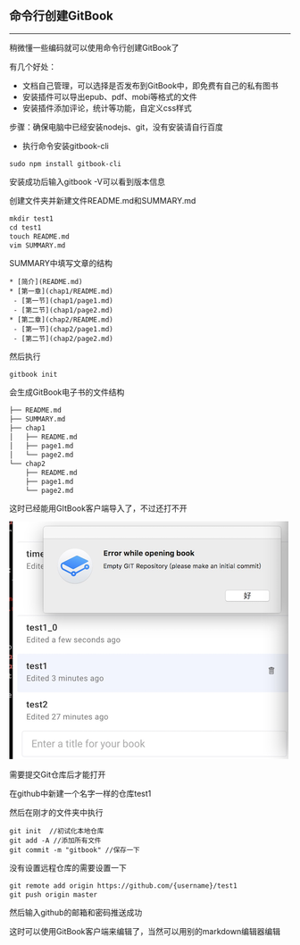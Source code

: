 ## 命令行创建GitBook

---

稍微懂一些编码就可以使用命令行创建GitBook了

有几个好处：

* 文档自己管理，可以选择是否发布到GitBook中，即免费有自己的私有图书
* 安装插件可以导出epub、pdf、mobi等格式的文件
* 安装插件添加评论，统计等功能，自定义css样式

步骤：确保电脑中已经安装nodejs、git，没有安装请自行百度

* 执行命令安装gitbook-cli

```
sudo npm install gitbook-cli
```

安装成功后输入gitbook -V可以看到版本信息

创建文件夹并新建文件README.md和SUMMARY.md

```
mkdir test1
cd test1  
touch README.md  
vim SUMMARY.md
```

SUMMARY中填写文章的结构

```
* [简介](README.md)
* [第一章](chap1/README.md)
 - [第一节](chap1/page1.md)
 - [第二节](chap1/page2.md)
* [第二章](chap2/README.md)
 - [第一节](chap2/page1.md)
 - [第二节](chap2/page2.md)
```

然后执行

```
gitbook init
```

会生成GitBook电子书的文件结构

```
├── README.md
├── SUMMARY.md
├── chap1
│   ├── README.md
│   ├── page1.md
│   └── page2.md
└── chap2
    ├── README.md
    ├── page1.md
    └── page2.md
```

这时已经能用GItBook客户端导入了，不过还打不开

![](/assets/image2.png)

需要提交Git仓库后才能打开

在github中新建一个名字一样的仓库test1

然后在刚才的文件夹中执行

```
git init  //初试化本地仓库
git add -A //添加所有文件
git commit -m "gitbook" //保存一下
```

没有设置远程仓库的需要设置一下

```
git remote add origin https://github.com/{username}/test1
git push origin master
```

然后输入github的邮箱和密码推送成功

这时可以使用GitBook客户端来编辑了，当然可以用别的markdown编辑器编辑

